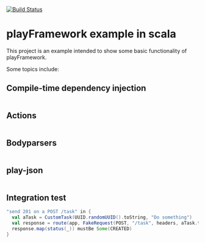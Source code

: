 [![Build Status](https://travis-ci.org/fagossa/bof-2018.svg?branch=master)](https://travis-ci.org/fagossa/bof-2018)

# playFramework example in scala

This project is an example intended to show some basic functionality of playFramework.

Some topics include:

## Compile-time dependency injection

```scala

```

## Actions

```scala

```

## Bodyparsers

```scala

```

## play-json

```scala

```

## Integration test

```scala
"send 201 on a POST /task" in {
  val aTask = CustomTask(UUID.randomUUID().toString, "Do something")
  val response = route(app, FakeRequest(POST, "/task", headers, aTask.toJson))
  response.map(status(_)) mustBe Some(CREATED)
}
```

